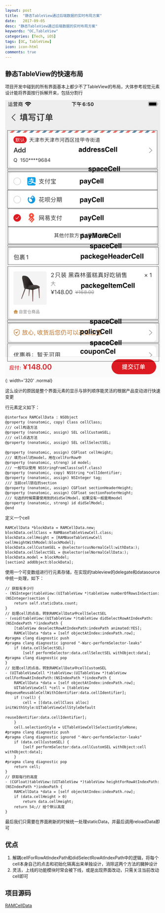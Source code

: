 ```yaml
---
layout: post
title:  "静态TableView通过后端数据的实时布局方案"
date:   2017-09-05
desc: "静态TableView通过后端数据的实时布局方案"
keywords: "OC,TableView"
categories: [Tech, iOS]
tags: [OC, TableView]
icon: icon-html
comments: true
---
```


## 静态TableView的快速布局

项目开发中碰到的所有界面基本上都少不了TableView的布局，大体参考视觉元素设计能将界面按行拆解开来，包括分割行

![](/assets/img/work/20170905/20170905185040.png){: width='320' .normal}

这么设计的原因是整个界面元素的显示与排列顺序能灵活的根据产品变动进行快速变更

行元素定义如下：

~~~ objc
@interface RAMCellData : NSObject
@property (nonatomic, copy) Class cellClass;
/// cell构造方法
@property (nonatomic, assign) SEL cellCustomSEL;
/// cell点选方法
@property (nonatomic, assign) SEL cellSelectSEL;

@property (nonatomic, assign) CGFloat cellHeight;
/// 填充cell的model，用在cellForRow中
@property (nonatomic, strong) id model;
/// 一般可以使用 NSStringFromClass(self.class)
@property (nonatomic, copy) NSString *cellIdentifier;
@property (nonatomic, assign) NSInteger tag;
/// 当前cell锁在的section
@property (nonatomic, assign) CGFloat sectionHeaderHeight;
@property (nonatomic, assign) CGFloat sectionFooterHeight;
/// 勾选的时候需要使用到的didSelModel，如果没有一般是用model
@property (nonatomic, strong) id didSelModel;
@end
~~~

定义一个cell

~~~objc
RAMCellData *blockData = RAMCellData.new;
blockData.cellClass = RAMBaseTableViewCell.class;
blockData.cellHeight = [RAMBaseTableViewCell cellHeightWithModel:blockModel];
blockData.cellCustomSEL = @selector(cusNormalCell:withData:);
blockData.cellSelectSEL = @selector(selNormalCellData:);
blockData.model = blockModel;
[section2 addObject:blockData];
~~~

使用一个可变数组进行行元素存储，在实现的tableview的delegate和datasource中统一处理，如下：

~~~ objc
// 获取有多少行
- (NSInteger)tableView:(UITableView *)tableView numberOfRowsInSection:(NSInteger)section {
    return self.staticData.count;
}
// 处理cell的点击，转到RAMCellData中cellSelectSEL
- (void)tableView:(UITableView *)tableView didSelectRowAtIndexPath:(NSIndexPath *)indexPath {
    [tableView deselectRowAtIndexPath:indexPath animated:YES];
    RAMCellData *data = [self objectAtIndex:indexPath.row];
#pragma clang diagnostic push
#pragma clang diagnostic ignored "-Warc-performSelector-leaks"
    if (data.cellSelectSEL)
        [self performSelector:data.cellSelectSEL withObject:data];
#pragma clang diagnostic pop
}
// 处理cell的点击，转到RAMCellData中cellCustomSEL
- (UITableViewCell *)tableView:(UITableView *)tableView cellForRowAtIndexPath:(NSIndexPath *)indexPath {
    RAMCellData *data = [self objectAtIndex:indexPath.row];
    UITableViewCell *cell = [tableView dequeueReusableCellWithIdentifier:data.cellIdentifier];
    if (!cell) {
        cell = [[data.cellClass alloc] initWithStyle:UITableViewCellStyleDefault
                                     reuseIdentifier:data.cellIdentifier];
    }
    cell.selectionStyle = UITableViewCellSelectionStyleNone;
#pragma clang diagnostic push
#pragma clang diagnostic ignored "-Warc-performSelector-leaks"
    if (data.cellCustomSEL) {
        [self performSelector:data.cellCustomSEL withObject:cell withObject:data];
    }
#pragma clang diagnostic pop
    return cell;
}
// 获取每行的高度
- (CGFloat)tableView:(UITableView *)tableView heightForRowAtIndexPath:(NSIndexPath *)indexPath {
    RAMCellData *data = [self objectAtIndex:indexPath.row];
    if (data.cellHeight > 0)
        return data.cellHeight;
    return 54;// 给个默认高度
}
~~~

最后我们只需要在界面刷新的时候统一处理staticData，并最后调用reloadData即可

## 优点

1. 解耦cellForRowAtIndexPath和didSelectRowAtIndexPath中的逻辑，将每个cell本身自己的点击和初始化隔离出来单独设计，消除这两个方法的臃肿设计
2. 灵活，上线的功能模块时常会被下线，或是出现界面改动，只需关注当前改动cell即可

## 项目源码

[RAMCellData](https://github.com/RamboQiu/RAMUtil/tree/master/RAMUtil/RAMCellData)

